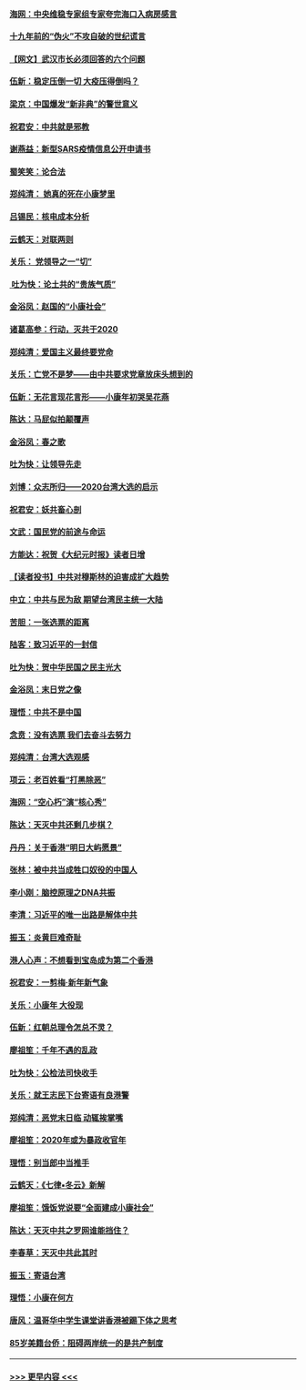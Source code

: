 #### [海网：中央维稳专家组专家夸完海口入病房感言](../pages/nsc993/n11815138.md?t=01232322) 
#### [十九年前的“伪火”不攻自破的世纪谎言](../pages/nsc993/n11813238.md?t=01232322) 
#### [【网文】武汉市长必须回答的六个问题](../pages/nsc993/n11813848.md?t=01232322) 
#### [伍新：稳定压倒一切 大疫压得倒吗？](../pages/nsc993/n11812634.md?t=01232322) 
#### [梁京：中国爆发“新非典”的警世意义](../pages/nsc993/n11812554.md?t=01232322) 
#### [祝君安：中共就是邪教](../pages/nsc993/n11812431.md?t=01232322) 
#### [谢燕益：新型SARS疫情信息公开申请书](../pages/nsc993/n11808840.md?t=01232322) 
#### [蜀笑笑：论合法](../pages/nsc993/n11808064.md?t=01232322) 
#### [郑纯清： 她真的死在小康梦里](../pages/nsc993/n11806623.md?t=01232322) 
#### [吕锡民：核电成本分析](../pages/nsc993/n11806284.md?t=01232322) 
#### [云鹤天：对联两则](../pages/nsc993/n11805957.md?t=01232322) 
#### [关乐： 党领导之一“切”](../pages/nsc993/n11804505.md?t=01232322) 
#### [ 吐为快：论土共的“贵族气质”](../pages/nsc993/n11804490.md?t=01232322) 
#### [金浴凤：赵国的“小康社会”](../pages/nsc993/n11804452.md?t=01232322) 
#### [诸葛高参：行动，灭共于2020](../pages/nsc993/n11804120.md?t=01232322) 
#### [郑纯清：爱国主义最终要党命](../pages/nsc993/n11802197.md?t=01232322) 
#### [关乐：亡党不是梦——由中共要求党章放床头想到的](../pages/nsc993/n11802156.md?t=01232322) 
#### [伍新：无花言现花言形——小康年初哭吴花燕](../pages/nsc993/n11800044.md?t=01232322) 
#### [陈达：马屁似拍颠覆声](../pages/nsc993/n11800010.md?t=01232322) 
#### [金浴凤：春之歌](../pages/nsc993/n11797687.md?t=01232322) 
#### [吐为快：让领导先走](../pages/nsc993/n11797512.md?t=01232322) 
#### [刘博：众志所归——2020台湾大选的启示](../pages/nsc993/n11796878.md?t=01232322) 
#### [祝君安：妖共畜心剖](../pages/nsc993/n11794273.md?t=01232322) 
#### [文武：国民党的前途与命运](../pages/nsc993/n11794198.md?t=01232322) 
#### [方能达：祝贺《大纪元时报》读者日增](../pages/nsc993/n11793807.md?t=01232322) 
#### [【读者投书】中共对穆斯林的迫害成扩大趋势](../pages/nsc993/n11791371.md?t=01232322) 
#### [中立：中共与民为敌 期望台湾民主统一大陆](../pages/nsc993/n11790392.md?t=01232322) 
#### [苦胆：一张选票的距离](../pages/nsc993/n11788914.md?t=01232322) 
#### [陆客：致习近平的一封信](../pages/nsc993/n11788867.md?t=01232322) 
#### [吐为快：贺中华民国之民主光大](../pages/nsc993/n11788618.md?t=01232322) 
#### [金浴凤：末日党之像](../pages/nsc993/n11787475.md?t=01232322) 
#### [理悟：中共不是中国](../pages/nsc993/n11787463.md?t=01232322) 
#### [念贲：没有选票  我们去奋斗去努力](../pages/nsc993/n11787398.md?t=01232322) 
#### [郑纯清：台湾大选观感](../pages/nsc993/n11786210.md?t=01232322) 
#### [项云：老百姓看“打黑除恶”](../pages/nsc993/n11785398.md?t=01232322) 
#### [海网：“空心朽”演“核心秀”](../pages/nsc993/n11783874.md?t=01232322) 
#### [陈达：天灭中共还剩几步棋？](../pages/nsc993/n11783719.md?t=01232322) 
#### [丹丹：关于香港“明日大屿愿景”](../pages/nsc993/n11783273.md?t=01232322) 
#### [张林：被中共当成牲口奴役的中国人](../pages/nsc993/n11782397.md?t=01232322) 
#### [李小刚：脑控原理之DNA共振](../pages/nsc993/n11780962.md?t=01232322) 
#### [李清：习近平的唯一出路是解体中共](../pages/nsc993/n11780866.md?t=01232322) 
#### [振玉：炎黄巨难奇耻](../pages/nsc993/n11779632.md?t=01232322) 
#### [港人心声：不想看到宝岛成为第二个香港](../pages/nsc993/n11778817.md?t=01232322) 
#### [祝君安：一剪梅‧新年新气象](../pages/nsc993/n11776340.md?t=01232322) 
#### [关乐：小康年 大役现](../pages/nsc993/n11774213.md?t=01232322) 
#### [伍新：红朝总理令怎总不灵？](../pages/nsc993/n11770813.md?t=01232322) 
#### [廖祖笙：千年不遇的乱政](../pages/nsc993/n11770373.md?t=01232322) 
#### [吐为快：公检法司快收手](../pages/nsc993/n11770359.md?t=01232322) 
#### [关乐：就王志民下台寄语有良港警](../pages/nsc993/n11769903.md?t=01232322) 
#### [郑纯清：恶党末日临 动辄挨掌嘴](../pages/nsc993/n11769356.md?t=01232322) 
#### [廖祖笙：2020年或为暴政收官年](../pages/nsc993/n11768216.md?t=01232322) 
#### [理悟：别当郎中当推手](../pages/nsc993/n11768243.md?t=01232322) 
#### [云鹤天：《七律▪冬云》新解](../pages/nsc993/n11768204.md?t=01232322) 
#### [廖祖笙：饿饭党说要“全面建成小康社会”](../pages/nsc993/n11767482.md?t=01232322) 
#### [陈达：天灭中共之罗网谁能挡住？](../pages/nsc993/n11767465.md?t=01232322) 
#### [李春草：天灭中共此其时](../pages/nsc993/n11767452.md?t=01232322) 
#### [振玉：寄语台湾](../pages/nsc993/n11767432.md?t=01232322) 
#### [理悟：小康在何方](../pages/nsc993/n11767394.md?t=01232322) 
#### [唐风：温哥华中学生课堂讲香港被踢下体之思考](../pages/nsc993/n11766848.md?t=01232322) 
#### [85岁美籍台侨：阻碍两岸统一的是共产制度](../pages/nsc993/n11765043.md?t=01232322) 

----
#### [ >>> 更早内容 <<< ](../indexes/nsc993-earlier.md)
